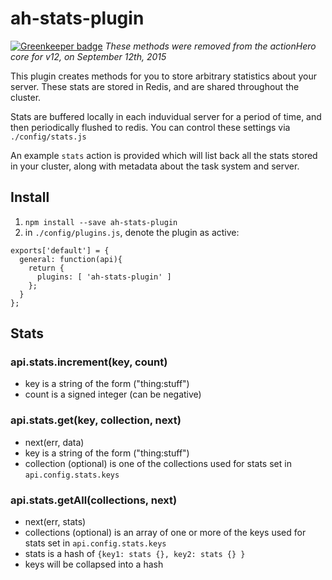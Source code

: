 # ah-stats-plugin

[![Greenkeeper badge](https://badges.greenkeeper.io/actionhero/ah-stats-plugin.svg)](https://greenkeeper.io/)
*These methods were removed from the actionHero core for v12, on September 12th, 2015*

This plugin creates methods for you to store arbitrary statistics about your server.  These stats are stored in Redis, and are shared throughout the cluster.

Stats are buffered locally in each induvidual server for a period of time, and then periodically flushed to redis.  You can control these settings via `./config/stats.js`

An example `stats` action is provided which will list back all the stats stored in your cluster, along with metadata about the task system and server. 

## Install

1. `npm install --save ah-stats-plugin`
2. in `./config/plugins.js`, denote the plugin as active:
```
exports['default'] = {
  general: function(api){
    return {
      plugins: [ 'ah-stats-plugin' ]
    };
  }
};
```

## Stats

### api.stats.increment(key, count)
- key is a string of the form ("thing:stuff")
- count is a signed integer (can be negative)

### api.stats.get(key, collection, next)
- next(err, data)
- key is a string of the form ("thing:stuff")
- collection (optional) is one of the collections used for stats set in `api.config.stats.keys`

### api.stats.getAll(collections, next)
- next(err, stats)
- collections (optional) is an array of one or more of the keys used for stats set in `api.config.stats.keys`
- stats is a hash of `{key1: stats {}, key2: stats {} }`
- keys will be collapsed into a hash 